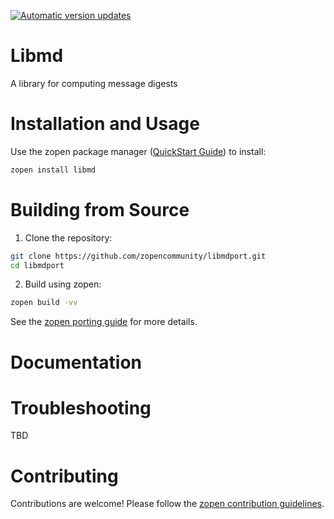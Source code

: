 [![Automatic version updates](https://github.com/ZOSOpenTools/libmdport/actions/workflows/bump.yml/badge.svg)](https://github.com/ZOSOpenTools/libmdport/actions/workflows/bump.yml)

# Libmd

A library for computing message digests

# Installation and Usage

Use the zopen package manager ([QuickStart Guide](https://zopen.community/#/Guides/QuickStart)) to install:
```bash
zopen install libmd
```

# Building from Source

1. Clone the repository:
```bash
git clone https://github.com/zopencommunity/libmdport.git
cd libmdport
```
2. Build using zopen:
```bash
zopen build -vv
```

See the [zopen porting guide](https://zopen.community/#/Guides/Porting) for more details.

# Documentation


# Troubleshooting
TBD

# Contributing
Contributions are welcome! Please follow the [zopen contribution guidelines](https://github.com/zopencommunity/meta/blob/main/CONTRIBUTING.md).
